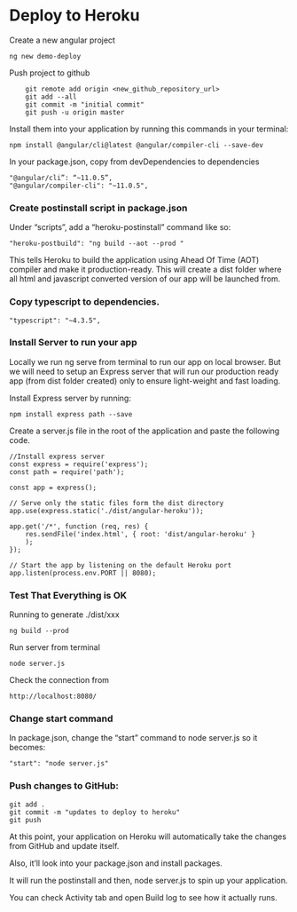 # Deploy to Heroku

Create a new angular project
```
ng new demo-deploy
```
Push project to github
```
    git remote add origin <new_github_repository_url>
    git add --all
    git commit -m "initial commit"
    git push -u origin master
```
Install them into your application by running this commands in your terminal:

```
npm install @angular/cli@latest @angular/compiler-cli --save-dev
```
In your package.json, copy from devDependencies to dependencies
```
"@angular/cli”: “~11.0.5”,
"@angular/compiler-cli": "~11.0.5",
```
### Create postinstall script in package.json
Under “scripts”, add a “heroku-postinstall” command like so:
```
"heroku-postbuild": "ng build --aot --prod "
```
This tells Heroku to build the application using Ahead Of Time (AOT) compiler and make it production-ready. This will create a dist folder where all html and javascript converted version of our app will be launched from.

### Copy typescript to dependencies.
```
"typescript": "~4.3.5",
```
### Install Server to run your app
Locally we run ng serve from terminal to run our app on local browser. But we will need to setup an Express server that will run our production ready app (from dist folder created) only to ensure light-weight and fast loading.

Install Express server by running:
```
npm install express path --save
```
Create a server.js file in the root of the application and paste the following code.
```
//Install express server
const express = require('express');
const path = require('path');

const app = express();

// Serve only the static files form the dist directory
app.use(express.static('./dist/angular-heroku'));

app.get('/*', function (req, res) {
    res.sendFile('index.html', { root: 'dist/angular-heroku' }
    );
});

// Start the app by listening on the default Heroku port
app.listen(process.env.PORT || 8080);
```

### Test That Everything is OK
Running to generate ./dist/xxx
```
ng build --prod
```
Run server from terminal
```
node server.js
```
Check the connection from
```
http://localhost:8080/
```

### Change start command
In package.json, change the “start” command to node server.js so it becomes:
```
"start": "node server.js"
```

### Push changes to GitHub:
```
git add .
git commit -m "updates to deploy to heroku"
git push
```

At this point, your application on Heroku will automatically take the changes from GitHub and update itself.

Also, it’ll look into your package.json and install packages.

It will run the postinstall and then, node server.js to spin up your application.

You can check Activity tab and open Build log to see how it actually runs.